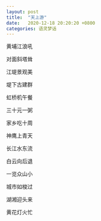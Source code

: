 ```yaml
---
layout: post
title:  "天上游"
date:   2020-12-18 20:20:20 +0800
categories: 语灵梦话
---
```



黄埔江浪吼

对面斜塔耸

江堤景观美

堤下古建群

虹桥机午餐

三十元一粥

家乡吃十周

神鹰上青天

长江水东流

白云向后退

一览众山小

城市如梭过

湖湘迎头来

黄花灯火忙